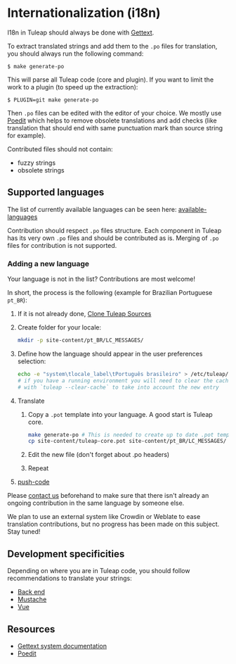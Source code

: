# Internationalization (i18n)

I18n in Tuleap should always be done with
[Gettext](https://www.gnu.org/software/gettext/).

To extract translated strings and add them to the `.po` files for
translation, you should always run the following command:

```
$ make generate-po
```

This will parse all Tuleap code (core and plugin). If you want to limit
the work to a plugin (to speed up the extraction):

```
$ PLUGIN=git make generate-po
```

Then `.po` files can be edited with the editor of your choice. We mostly
use [Poedit](https://poedit.net/) which helps to remove obsolete
translations and add checks (like translation that should end with same
punctuation mark than source string for example).

Contributed files should not contain:

-   fuzzy strings
-   obsolete strings

## Supported languages

The list of currently available languages can be seen here:
[available-languages](https://docs.tuleap.org/user-guide/user/preferences.html#languages)

Contribution should respect `.po` files structure. Each component in
Tuleap has its very own `.po` files and should be contributed as is.
Merging of `.po` files for contribution is not supported.

### Adding a new language

Your language is not in the list? Contributions are most welcome!

In short, the process is the following (example for Brazilian Portuguese
`pt_BR`):

1.  If it is not already done, [Clone Tuleap Sources](./quick-start/clone-tuleap.md)

2.  Create folder for your locale:

    ``` bash
    mkdir -p site-content/pt_BR/LC_MESSAGES/
    ```

3.  Define how the language should appear in the user preferences
    selection:

    ``` bash
    echo -e "system\tlocale_label\tPortuguês brasileiro" > /etc/tuleap/site-content/pt_BR/pt_BR.tab
    # if you have a running environment you will need to clear the cache in the container
    # with `tuleap --clear-cache` to take into account the new entry
    ```

4.  Translate

    1.  Copy a `.pot` template into your language. A good start is
        Tuleap core.

        ``` bash
        make generate-po # This is needed to create up to date .pot templates
        cp site-content/tuleap-core.pot site-content/pt_BR/LC_MESSAGES/
        ```

    2.  Edit the new file (don't forget about .po headers)

    3.  Repeat

5.  [push-code](./patches.md)


Please [contact us](https://tuleap.net/projects/tuleap) beforehand to
make sure that there isn't already an ongoing contribution in the same
language by someone else.

We plan to use an external system like Crowdin or Weblate to ease
translation contributions, but no progress has been made on this
subject. Stay tuned!

## Development specificities

Depending on where you are in Tuleap code, you should follow
recommendations to translate your strings:

* [Back end](./i18n/back-end.md)
* [Mustache](./i18n/mustache.md)
* [Vue](./i18n/vue.md)

## Resources

-   [Gettext system
    documentation](https://www.gnu.org/software/gettext/)
-   [Poedit](https://poedit.net/)
